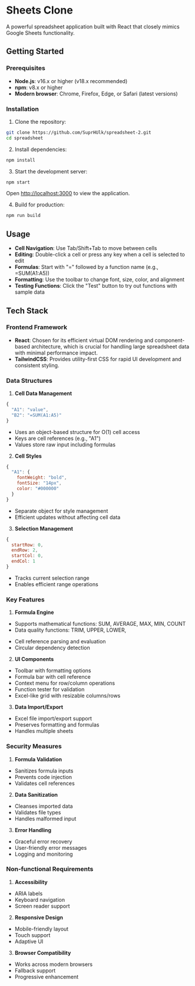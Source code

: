 # Sheets Clone

A powerful spreadsheet application built with React that closely mimics Google Sheets functionality.

## Getting Started

### Prerequisites

- **Node.js**: v16.x or higher (v18.x recommended)
- **npm**: v8.x or higher
- **Modern browser**: Chrome, Firefox, Edge, or Safari (latest versions)

### Installation

1. Clone the repository:

```bash
git clone https://github.com/SuprHUlk/spreadsheet-2.git
cd spreadsheet
```

2. Install dependencies:

```bash
npm install
```

3. Start the development server:

```bash
npm start
```

Open [http://localhost:3000](http://localhost:3000) to view the application.

4. Build for production:

```bash
npm run build
```

## Usage

- **Cell Navigation**: Use Tab/Shift+Tab to move between cells
- **Editing**: Double-click a cell or press any key when a cell is selected to edit
- **Formulas**: Start with "=" followed by a function name (e.g., =SUM(A1:A5))
- **Formatting**: Use the toolbar to change font, size, color, and alignment
- **Testing Functions**: Click the "Test" button to try out functions with sample data

## Tech Stack

### Frontend Framework

- **React**: Chosen for its efficient virtual DOM rendering and component-based architecture, which is crucial for handling large spreadsheet data with minimal performance impact.
- **TailwindCSS**: Provides utility-first CSS for rapid UI development and consistent styling.

### Data Structures

1. **Cell Data Management**

```javascript
{
  "A1": "value",
  "B2": "=SUM(A1:A5)"
}
```

- Uses an object-based structure for O(1) cell access
- Keys are cell references (e.g., "A1")
- Values store raw input including formulas

2. **Cell Styles**

```javascript
{
  "A1": {
    fontWeight: "bold",
    fontSize: "14px",
    color: "#000000"
  }
}
```

- Separate object for style management
- Efficient updates without affecting cell data

3. **Selection Management**

```javascript
{
  startRow: 0,
  endRow: 2,
  startCol: 0,
  endCol: 1
}
```

- Tracks current selection range
- Enables efficient range operations

### Key Features

1. **Formula Engine**

- Supports mathematical functions: SUM, AVERAGE, MAX, MIN, COUNT
- Data quality functions: TRIM, UPPER, LOWER,
<!-- REMOVE_DUPLICATES, FIND_AND_REPLACE -->
- Cell reference parsing and evaluation
- Circular dependency detection

2. **UI Components**

- Toolbar with formatting options
- Formula bar with cell reference
- Context menu for row/column operations
- Function tester for validation
- Excel-like grid with resizable columns/rows

3. **Data Import/Export**

- Excel file import/export support
- Preserves formatting and formulas
- Handles multiple sheets
<!--

### Performance Optimizations

1. **Virtual Rendering**

- Only renders visible cells
- Efficient scroll handling
- Reduced memory usage

2. **Memoization**

- Caches formula results
- Prevents unnecessary recalculations
- Uses React.memo for complex components

3. **Batch Updates**

- Groups cell updates
- Minimizes re-renders
- Efficient state management -->

### Security Measures

1. **Formula Validation**

- Sanitizes formula inputs
- Prevents code injection
- Validates cell references

2. **Data Sanitization**

- Cleanses imported data
- Validates file types
- Handles malformed input

3. **Error Handling**

- Graceful error recovery
- User-friendly error messages
- Logging and monitoring

### Non-functional Requirements

1. **Accessibility**

- ARIA labels
- Keyboard navigation
- Screen reader support

2. **Responsive Design**

- Mobile-friendly layout
- Touch support
- Adaptive UI

3. **Browser Compatibility**

- Works across modern browsers
- Fallback support
- Progressive enhancement
